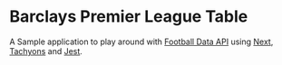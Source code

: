 # Barclays Premier League Table

A Sample application to play around with [Football Data API](http://api.football-data.org/) using [Next](https://github.com/zeit/next.js), [Tachyons](https://github.com/tachyons-css) and [Jest](https://github.com/facebook/jest).
